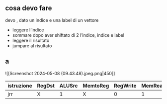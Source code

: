 ## cosa devo fare
devo , dato un indice e una label di un vettore
- leggere l’indice
- sommare dopo aver shiftato di 2 l’indice, indice e label
- leggere il risultato
- jumpare al risultato
## a
![[Screenshot 2024-05-08 (09.43.48).jpeg.png|450]]

| istruzione | RegDst | ALUSrc | MemtoReg | RegWrite | MemRead | MemWrite | Branch | Jump | vj  | ALUOp1 | ALUOp2 |
| ---------- | ------ | ------ | -------- | -------- | ------- | -------- | ------ | ---- | --- | ------ | ------ |
| jrr        | X      | 1      | X        | 0        | 1       | 0        | 0      | 0    | 1   | 00     | 11     |
